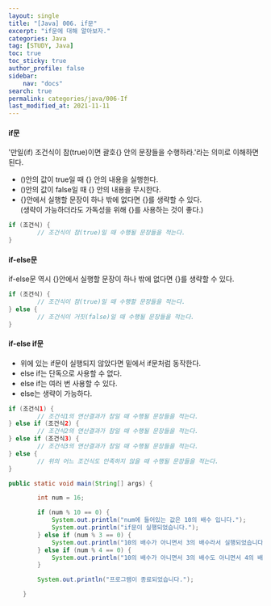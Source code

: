 ```yaml
---
layout:	single
title: "[Java] 006. if문"
excerpt: "if문에 대해 알아보자."
categories: Java
tag: [STUDY, Java]
toc: true
toc_sticky: true
author_profile: false
sidebar:
    nav: "docs"
search: true
permalink: categories/java/006-If
last_modified_at: 2021-11-11
---
```


#### if문

'만일(if) 조건식이 참(true)이면 괄호{} 안의 문장들을 수행하라.'라는 의미로 이해하면 된다.  

- ()안의 값이 true일 때 {} 안의 내용을 실행한다.
- ()안의 값이 false일 때 {} 안의 내용을 무시한다.
- {}안에서 실행할 문장이 하나 밖에 없다면 {}를 생략할 수 있다.  
  (생략이 가능하더라도 가독성을 위해 {}를 사용하는 것이 좋다.)

```java
if (조건식) {
		// 조건식이 참(true)일 때 수행될 문장들을 적는다.
}
```

#### if-else문

if-else문 역시 {}안에서 실행할 문장이 하나 밖에 없다면 {}를 생략할 수 있다.

```java
if (조건식) {
    	// 조건식이 참(true)일 때 수행할 문장들을 적는다.
} else {
    	// 조건식이 거짓(false)일 때 수행될 문장들을 적는다.
}
```

#### if-else if문

- 위에 있는 if문이 실행되지 않았다면 밑에서 if문처럼 동작한다.
- else if는 단독으로 사용할 수 없다.
- else if는 여러 번 사용할 수 있다.
- else는 생략이 가능하다.

``` java
if (조건식1) {
    	// 조건식1의 연산결과가 참일 때 수행될 문장들을 적는다.
} else if (조건식2) {
    	// 조건식2의 연산결과가 참일 때 수행될 문장들을 적는다.
} else if (조건식3) {
    	// 조건식3의 연산결과가 참일 때 수행될 문장들을 적는다.
} else {
    	// 위의 어느 조건식도 만족하지 않을 때 수행될 문장들을 적는다.
}
```

```java
public static void main(String[] args) {

		int num = 16;

		if (num % 10 == 0) {
			System.out.println("num에 들어있는 값은 10의 배수 입니다.");
			System.out.println("if문이 실행되었습니다.");
		} else if (num % 3 == 0) {
			System.out.println("10의 배수가 아니면서 3의 배수라서 실행되었습니다.");
		} else if (num % 4 == 0) {
			System.out.println("10의 배수가 아니면서 3의 배수도 아니면서 4의 배수");
		}

		System.out.println("프로그램이 종료되었습니다.");

	}
```

